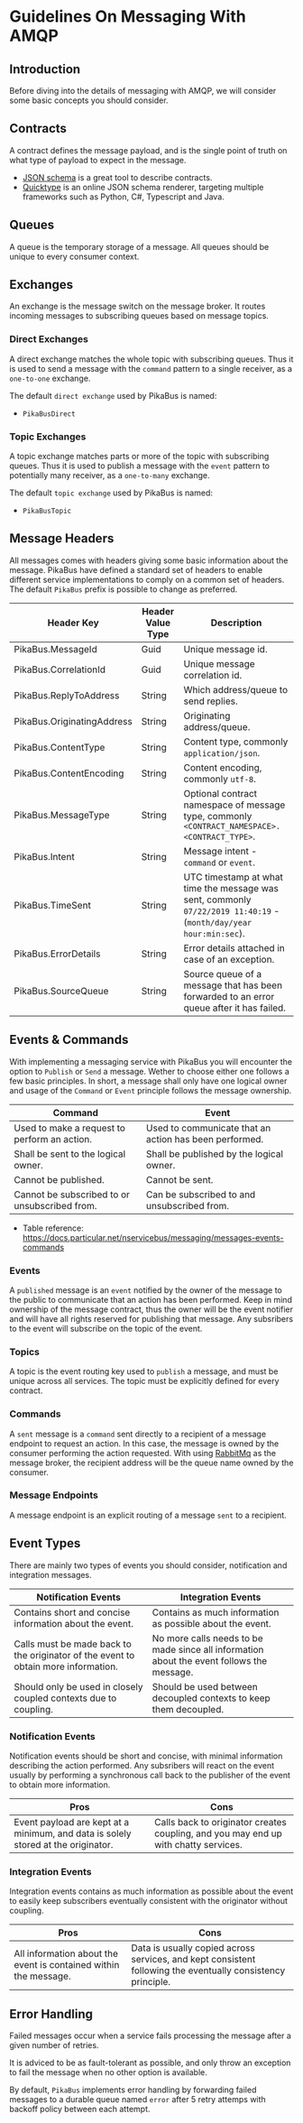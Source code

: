 # Guidelines On Messaging With AMQP

## Introduction
Before diving into the details of messaging with AMQP, we will consider some basic concepts you should consider.

## Contracts
A contract defines the message payload, and is the single point of truth on what type of payload to expect in the message. 
- [JSON schema](https://json-schema.org/) is a great tool to describe contracts.
- [Quicktype](https://app.quicktype.io/) is an online JSON schema renderer, targeting multiple frameworks such as Python, C#, Typescript and Java.

## Queues
A queue is the temporary storage of a message. All queues should be unique to every consumer context.

## Exchanges
An exchange is the message switch on the message broker. It routes incoming messages to subscribing queues based on message topics.

### Direct Exchanges
A direct exchange matches the whole topic with subscribing queues. Thus it is used to send a message with the `command` pattern to a single receiver, as a `one-to-one` exchange.

The default `direct exchange` used by PikaBus is named:
- `PikaBusDirect`

### Topic Exchanges
A topic exchange matches parts or more of the topic with subscribing queues. Thus it is used to publish a message with the `event` pattern to potentially many receiver, as a `one-to-many` exchange.

The default `topic exchange` used by PikaBus is named:
- `PikaBusTopic`

## Message Headers
All messages comes with headers giving some basic information about the message. PikaBus have defined a standard set of headers to enable different service implementations to comply on a common set of headers. The default `PikaBus` prefix is possible to change as preferred.

| Header Key                       | Header Value Type                 | Description                                                                                                           |
|----------------------------------|-----------------------------------|-----------------------------------------------------------------------------------------------------------------------|
| PikaBus.MessageId                | Guid                              | Unique message id.                                                                                                    |
| PikaBus.CorrelationId            | Guid                              | Unique message correlation id.                                                                                        |
| PikaBus.ReplyToAddress           | String                            | Which address/queue to send replies.                                                                                  |
| PikaBus.OriginatingAddress       | String                            | Originating address/queue.                                                                                            |
| PikaBus.ContentType              | String                            | Content type, commonly `application/json`.                                                                            |
| PikaBus.ContentEncoding          | String                            | Content encoding, commonly `utf-8`.                                                                                   |
| PikaBus.MessageType              | String                            | Optional contract namespace of message type, commonly `<CONTRACT_NAMESPACE>.<CONTRACT_TYPE>`.                         |
| PikaBus.Intent                   | String                            | Message intent - `command` or `event`.                                                                                |
| PikaBus.TimeSent                 | String                            | UTC timestamp at what time the message was sent, commonly `07/22/2019 11:40:19` - (`month/day/year hour:min:sec`).    |
| PikaBus.ErrorDetails             | String                            | Error details attached in case of an exception.                                                                       |
| PikaBus.SourceQueue              | String                            | Source queue of a message that has been forwarded to an error queue after it has failed.                              |


## Events & Commands
With implementing a messaging service with PikaBus you will encounter the option to `Publish` or `Send` a message. Wether to choose either one follows a few basic principles.
In short, a message shall only have one logical owner and usage of the `Command` or `Event` principle follows the message ownership.

| Command                                           | Event                                                     |
|---------------------------------------------------|-----------------------------------------------------------|
| Used to make a request to perform an action.      | Used to communicate that an action has been performed.    |
| Shall be sent to the logical owner.               | Shall be published by the logical owner.                  |
| Cannot be published.                              | Cannot be sent.                                           |
| Cannot be subscribed to or unsubscribed from.     | Can be subscribed to and unsubscribed from.               |

- Table reference: https://docs.particular.net/nservicebus/messaging/messages-events-commands

### Events
A `published` message is an `event` notified by the owner of the message to the public to communicate that an action has been performed. Keep in mind ownership of the message contract, thus the owner will be the event notifier and will have all rights reserved for publishing that message. Any subsribers to the event will subscribe on the topic of the event.

### Topics

A topic is the event routing key used to `publish` a message, and must be unique across all services.
The topic must be explicitly defined for every contract.

### Commands
A `sent` message is a `command` sent directly to a recipient of a message endpoint to request an action. In this case, the message is owned by the consumer performing the action requested. With using [RabbitMq](https://www.rabbitmq.com/) as the message broker, the recipient address will be the queue name owned by the consumer.

### Message Endpoints

A message endpoint is an explicit routing of a message `sent` to a recipient.

## Event Types
There are mainly two types of events you should consider, notification and integration messages.

| Notification Events                                               | Integration Events                                        |
|-------------------------------------------------------------------|-----------------------------------------------------------|
| Contains short and concise information about the event.                               | Contains as much information as possible about the event.    |
| Calls must be made back to the originator of the event to obtain more information.    | No more calls needs to be made since all information about the event follows the message.   |
| Should only be used in closely coupled contexts due to coupling.                      | Should be used between decoupled contexts to keep them decoupled.    |

### Notification Events
Notification events should be short and concise, with minimal information describing the action performed. Any subsribers will react on the event usually by performing a synchronous call back to the publisher of the event to obtain more information. 

| Pros          | Cons      |
|---------------------------------------------------------------------------------------|--------------------------------------------|
| Event payload are kept at a minimum, and data is solely stored at the originator. | Calls back to originator creates coupling, and you may end up with chatty services. |

### Integration Events
Integration events contains as much information as possible about the event to easily keep subscribers eventually consistent with the originator without coupling.

| Pros          | Cons      |
|---------------------------------------------------------------------------------------|--------------------------------------------|
| All information about the event is contained within the message. | Data is usually copied across services, and kept consistent following the eventually consistency principle. |


## Error Handling
Failed messages occur when a service fails processing the message after a given number of retries. 

It is adviced to be as fault-tolerant as possible, and only throw an exception to fail the message when no other option is available.

By default, `PikaBus` implements error handling by forwarding failed messages to a durable queue named `error` 
after 5 retry attemps with backoff policy between each attempt.